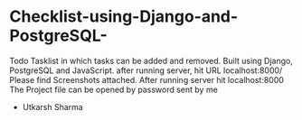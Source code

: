 # Checklist-using-Django-and-PostgreSQL-
Todo Tasklist in which tasks can be added and removed. Built using Django, PostgreSQL and JavaScript.
after running server, hit URL localhost:8000/
Please find Screenshots attached. After running server hit localhost:8000
The Project file can be opened by password sent by me
- Utkarsh Sharma
